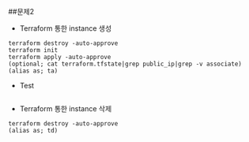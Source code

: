 ##문제2

* Terraform 통한 instance 생성
```
terraform destroy -auto-approve
terraform init
terraform apply -auto-approve
(optional; cat terraform.tfstate|grep public_ip|grep -v associate)
(alias as; ta)
```

* Test
```

```

* Terraform 통한 instance 삭제
```
terraform destroy -auto-approve
(alias as; td)
```
